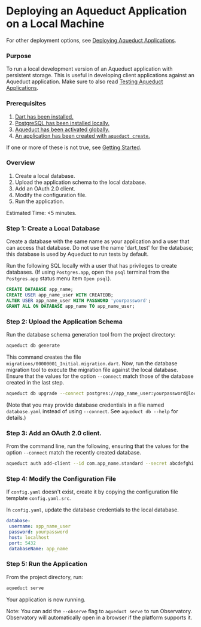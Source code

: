 # Deploying an Aqueduct Application on a Local Machine

For other deployment options, see [Deploying Aqueduct Applications](index.md).

### Purpose

To run a local development version of an Aqueduct application with persistent storage. This is useful in developing client applications against an Aqueduct application. Make sure to also read [Testing Aqueduct Applications](../testing/index.md).


### Prerequisites

1. [Dart has been installed.](https://www.dartlang.org/install)
2. [PostgreSQL has been installed locally.](../index.md#getting_started)
2. [Aqueduct has been activated globally.](../index.md#getting_started)
3. [An application has been created with `aqueduct create`.](../index.md#getting_started)

If one or more of these is not true, see [Getting Started](../index.md#getting_started).

### Overview

1. Create a local database.
2. Upload the application schema to the local database.
3. Add an OAuth 2.0 client.
4. Modify the configuration file.
5. Run the application.

Estimated Time: <5 minutes.

### Step 1: Create a Local Database

Create a database with the same name as your application and a user that can access that database. Do not use the name 'dart_test' for the database; this database is used by Aqueduct to run tests by default.

Run the following SQL locally with a user that has privileges to create databases. (If using `Postgres.app`, open the `psql` terminal from the `Postgres.app` status menu item `Open psql`).

```sql
CREATE DATABASE app_name;
CREATE USER app_name_user WITH CREATEDB;
ALTER USER app_name_user WITH PASSWORD 'yourpassword';
GRANT ALL ON DATABASE app_name TO app_name_user;
```

### Step 2: Upload the Application Schema

Run the database schema generation tool from the project directory:

```bash
aqueduct db generate
```

This command creates the file `migrations/00000001_Initial.migration.dart`. Now, run the database migration tool to execute the migration file against the local database. Ensure that the values for the option `--connect` match those of the database created in the last step.

```bash
aqueduct db upgrade --connect postgres://app_name_user:yourpassword@localhost:5432/app_name
```

(Note that you may provide database credentials in a file named `database.yaml` instead of using `--connect`. See `aqueduct db --help` for details.)

### Step 3: Add an OAuth 2.0 client.

From the command line, run the following, ensuring that the values for the option `--connect` match the recently created database.

```bash
aqueduct auth add-client --id com.app_name.standard --secret abcdefghi --connect postgres://app_name_user:yourpassword@localhost:5432/app_name
```

### Step 4: Modify the Configuration File

If `config.yaml` doesn't exist, create it by copying the configuration file template `config.yaml.src`.

In `config.yaml`, update the database credentials to the local database.

```yaml
database:
 username: app_name_user
 password: yourpassword
 host: localhost
 port: 5432
 databaseName: app_name
```

### Step 5: Run the Application

From the project directory, run:

```bash
aqueduct serve
```

Your application is now running.

Note: You can add the `--observe` flag to `aqueduct serve` to run Observatory. Observatory will automatically open in a browser if the platform supports it.
